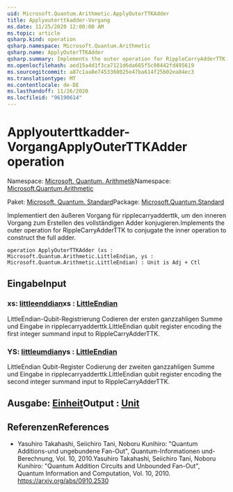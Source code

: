 ```yaml
---
uid: Microsoft.Quantum.Arithmetic.ApplyOuterTTKAdder
title: Applyouterttkadder-Vorgang
ms.date: 11/25/2020 12:00:00 AM
ms.topic: article
qsharp.kind: operation
qsharp.namespace: Microsoft.Quantum.Arithmetic
qsharp.name: ApplyOuterTTKAdder
qsharp.summary: Implements the outer operation for RippleCarryAdderTTK to conjugate the inner operation to construct the full adder.
ms.openlocfilehash: aed15a4d1f3ca7121d6da665f5c08442fd495619
ms.sourcegitcommit: a87c1aa8e7453360025e47ba614f25b02ea84ec3
ms.translationtype: MT
ms.contentlocale: de-DE
ms.lasthandoff: 11/26/2020
ms.locfileid: "96190614"
---
```

# <a name="applyouterttkadder-operation"></a><span data-ttu-id="3a012-102">Applyouterttkadder-Vorgang</span><span class="sxs-lookup"><span data-stu-id="3a012-102">ApplyOuterTTKAdder operation</span></span>

<span data-ttu-id="3a012-103">Namespace: [Microsoft. Quantum. Arithmetik](xref:Microsoft.Quantum.Arithmetic)</span><span class="sxs-lookup"><span data-stu-id="3a012-103">Namespace: [Microsoft.Quantum.Arithmetic](xref:Microsoft.Quantum.Arithmetic)</span></span>

<span data-ttu-id="3a012-104">Paket: [Microsoft. Quantum. Standard](https://nuget.org/packages/Microsoft.Quantum.Standard)</span><span class="sxs-lookup"><span data-stu-id="3a012-104">Package: [Microsoft.Quantum.Standard](https://nuget.org/packages/Microsoft.Quantum.Standard)</span></span>


<span data-ttu-id="3a012-105">Implementiert den äußeren Vorgang für ripplecarryadderttk, um den inneren Vorgang zum Erstellen des vollständigen Adder konjugieren.</span><span class="sxs-lookup"><span data-stu-id="3a012-105">Implements the outer operation for RippleCarryAdderTTK to conjugate the inner operation to construct the full adder.</span></span>

```qsharp
operation ApplyOuterTTKAdder (xs : Microsoft.Quantum.Arithmetic.LittleEndian, ys : Microsoft.Quantum.Arithmetic.LittleEndian) : Unit is Adj + Ctl
```


## <a name="input"></a><span data-ttu-id="3a012-106">Eingabe</span><span class="sxs-lookup"><span data-stu-id="3a012-106">Input</span></span>

### <a name="xs--littleendian"></a><span data-ttu-id="3a012-107">xs: [littleenddian](xref:Microsoft.Quantum.Arithmetic.LittleEndian)</span><span class="sxs-lookup"><span data-stu-id="3a012-107">xs : [LittleEndian](xref:Microsoft.Quantum.Arithmetic.LittleEndian)</span></span>

<span data-ttu-id="3a012-108">LittleEndian-Qubit-Registrierung Codieren der ersten ganzzahligen Summe und Eingabe in ripplecarryadderttk.</span><span class="sxs-lookup"><span data-stu-id="3a012-108">LittleEndian qubit register encoding the first integer summand input to RippleCarryAdderTTK.</span></span>


### <a name="ys--littleendian"></a><span data-ttu-id="3a012-109">YS: [littleumdian](xref:Microsoft.Quantum.Arithmetic.LittleEndian)</span><span class="sxs-lookup"><span data-stu-id="3a012-109">ys : [LittleEndian](xref:Microsoft.Quantum.Arithmetic.LittleEndian)</span></span>

<span data-ttu-id="3a012-110">LittleEndian Qubit-Register Codierung der zweiten ganzzahligen Summe und Eingabe in ripplecarryadderttk.</span><span class="sxs-lookup"><span data-stu-id="3a012-110">LittleEndian qubit register encoding the second integer summand input to RippleCarryAdderTTK.</span></span>



## <a name="output--unit"></a><span data-ttu-id="3a012-111">Ausgabe: [Einheit](xref:microsoft.quantum.lang-ref.unit)</span><span class="sxs-lookup"><span data-stu-id="3a012-111">Output : [Unit](xref:microsoft.quantum.lang-ref.unit)</span></span>



## <a name="references"></a><span data-ttu-id="3a012-112">Referenzen</span><span class="sxs-lookup"><span data-stu-id="3a012-112">References</span></span>

- <span data-ttu-id="3a012-113">Yasuhiro Takahashi, Seiichiro Tani, Noboru Kunihiro: "Quantum Additions-und ungebundene Fan-Out", Quantum-Informationen und-Berechnung, Vol. 10, 2010.</span><span class="sxs-lookup"><span data-stu-id="3a012-113">Yasuhiro Takahashi, Seiichiro Tani, Noboru Kunihiro: "Quantum Addition Circuits and Unbounded Fan-Out", Quantum Information and Computation, Vol. 10, 2010.</span></span>
  https://arxiv.org/abs/0910.2530
